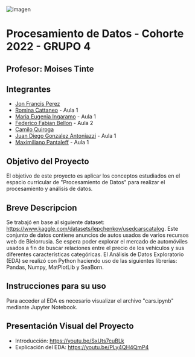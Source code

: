 ![imagen](https://user-images.githubusercontent.com/105946879/197072741-12f37cc2-a7d3-4689-92a7-dbaec292796b.png)

#  Procesamiento de Datos - Cohorte 2022 - GRUPO 4

## Profesor: Moises Tinte

## Integrantes
- [Jon Francis Perez](https://github.com/jfperez-data)
- [Romina Cattaneo](https://github.com/romica44) - Aula 1
- [Maria Eugenia Ingaramo](https://github.com/eugeinga) - Aula 1
- [Federico Fabian Bellon](https://github.com/fedevricobellon) - Aula 2
- [Camilo Quiroga](https://github.com/camiloquirogadev)
- [Juan Diego Gonzalez Antoniazzi](https://github.com/JDGA1997) - Aula 1
- [Maximiliano Pantaleff](https://github.com/Maxi-009) - Aula 1

## Objetivo del Proyecto
El objetivo de este proyecto es aplicar los conceptos estudiados en el espacio curricular de "Procesamiento de Datos" para realizar el procesamiento y análisis de datos.

## Breve Descripcion
Se trabajó en base al siguiente dataset: https://www.kaggle.com/datasets/lepchenkov/usedcarscatalog.
Este conjunto de datos contiene anuncios de autos usados de varios recursos web de Bielorrusia.
Se espera poder explorar el mercado de automóviles usados a fin de buscar relaciones entre el precio de los vehículos y sus diferentes características categóricas. 
El Análisis de Datos Exploratorio (EDA) se realizó con Python haciendo uso de las siguientes librerías: Pandas, Numpy, MatPlotLib y SeaBorn.

## Instrucciones para su uso
Para acceder al EDA es necesario visualizar el archivo "cars.ipynb" mediante Jupyter Notebook.

## Presentación Visual del Proyecto
- Introducción: https://youtu.be/SxUts7cuBLk
- Explicación del EDA: https://youtu.be/PLy4QH4QmP4
